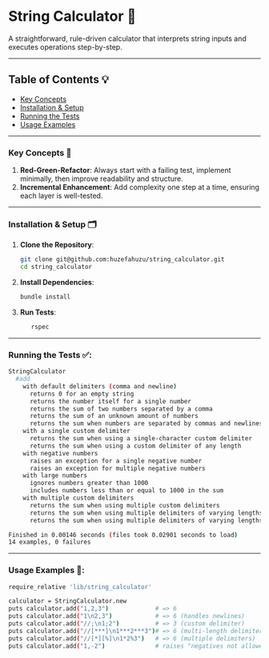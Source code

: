 # String Calculator 🚀

A straightforward, rule-driven calculator that interprets string inputs and executes operations step-by-step.

---

## Table of Contents 💡
- [Key Concepts](#key-concepts)
- [Installation & Setup](#installation--setup)
- [Running the Tests](#running-the-tests)
- [Usage Examples](#usage-examples)

---

### Key Concepts 🔑

1. **Red-Green-Refactor**: Always start with a failing test, implement minimally, then improve readability and structure.
2. **Incremental Enhancement**: Add complexity one step at a time, ensuring each layer is well-tested.

---

### Installation & Setup 🗂

1. **Clone the Repository**:
   ```bash
   git clone git@github.com:huzefahuzu/string_calculator.git
   cd string_calculator
   ```

2. **Install Dependencies**:
   ```bash
   bundle install
   ```

3. **Run Tests**:
   ```bash
      rspec
   ```


---

### Running the Tests ✅:

   ```bash
   StringCalculator
     #add
       with default delimiters (comma and newline)
         returns 0 for an empty string
         returns the number itself for a single number
         returns the sum of two numbers separated by a comma
         returns the sum of an unknown amount of numbers
         returns the sum when numbers are separated by commas and newlines
       with a single custom delimiter
         returns the sum when using a single-character custom delimiter
         returns the sum when using a custom delimiter of any length
       with negative numbers
         raises an exception for a single negative number
         raises an exception for multiple negative numbers
       with large numbers
         ignores numbers greater than 1000
         includes numbers less than or equal to 1000 in the sum
       with multiple custom delimiters
         returns the sum when using multiple custom delimiters
         returns the sum when using multiple delimiters of varying lengths
         returns the sum when using multiple delimiters of varying lengths and characters

   Finished in 0.00146 seconds (files took 0.02901 seconds to load)
   14 examples, 0 failures
   ```
---


### Usage Examples 🎯:

   ```bash
   require_relative 'lib/string_calculator'

   calculator = StringCalculator.new
   puts calculator.add("1,2,3")             # => 6
   puts calculator.add("1\n2,3")            # => 6 (handles newlines)
   puts calculator.add("//;\n1;2")          # => 3 (custom delimiter)
   puts calculator.add("//[***]\n1***2***3")# => 6 (multi-length delimiter)
   puts calculator.add("//[*][%]\n1*2%3")   # => 6 (multiple delimiters)
   puts calculator.add("1,-2")              # raises "negatives not allowed: -2"
   ```
